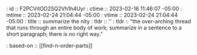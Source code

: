 : id    :: F2PCVitOD2SQ2Vh1h4Uyr
: ctime :: 2023-02-16 11:46:07 -05:00
: mtime :: 2023-02-24 21:04:44 -05:00
: vtime :: 2023-02-24 21:04:44 -05:00
: title :: summarize the nity
: tldr  :: ''
: tldr  :: "the over-arching thread that runs through an entire body of work; summarize in a sentence to a short paragraph; there is no right way."

: based-on :: [[find-n-order-parts]]
